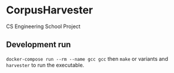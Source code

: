 # CorpusHarvester
CS Engineering School Project

## Development run

`docker-compose run --rm --name gcc gcc` then `make` or variants and `harvester` to run the executable.
